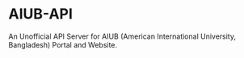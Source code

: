 # AIUB-API
An Unofficial API Server for AIUB (American International University, Bangladesh) Portal and Website. 
